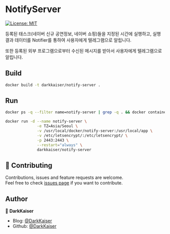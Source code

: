 # NotifyServer

<a href="https://github.com/DarkKaiser/notify-server/blob/master/LICENSE">
  <img alt="License: MIT" src="https://img.shields.io/badge/license-MIT-yellow.svg" target="_blank" />
</a>

등록된 태스크(네이버 신규 공연정보, 네이버 쇼핑)들을 지정된 시간에 실행하고, 실행 결과 데이터를 Notifier를 통하여 사용자에게 텔레그램으로 알립니다.

또한 등록된 외부 프로그램으로부터 수신된 메시지를 받아서 사용자에게 텔레그램으로 알립니다.

## Build

```bash
docker build -t darkkaiser/notify-server .
```

## Run

```bash
docker ps -q --filter name=notify-server | grep -q . && docker container stop notify-server && docker container rm notify-server

docker run -d --name notify-server \
              -e TZ=Asia/Seoul \
              -v /usr/local/docker/notify-server:/usr/local/app \
              -v /etc/letsencrypt/:/etc/letsencrypt/ \
              -p 2443:2443 \
              --restart="always" \
              darkkaiser/notify-server
```

## 🤝 Contributing

Contributions, issues and feature requests are welcome.<br />
Feel free to check [issues page](https://github.com/DarkKaiser/notify-server/issues) if you want to contribute.

## Author

👤 **DarkKaiser**

- Blog: [@DarkKaiser](http://www.darkkaiser.com)
- Github: [@DarkKaiser](https://github.com/DarkKaiser)
